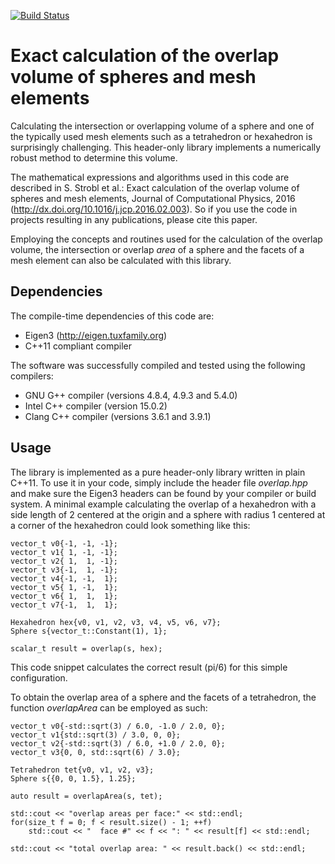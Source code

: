 [![Build Status](https://travis-ci.org/severinstrobl/overlap.svg?branch=testing)](https://travis-ci.org/severinstrobl/overlap)

# Exact calculation of the overlap volume of spheres and mesh elements

Calculating the intersection or overlapping volume of a sphere and one of the
typically used mesh elements such as a tetrahedron or hexahedron is
surprisingly challenging. This header-only library implements a numerically
robust method to determine this volume.

The mathematical expressions and algorithms used in this code are described in
S. Strobl et al.: Exact calculation of the overlap volume of spheres and mesh
elements, Journal of Computational Physics, 2016
(http://dx.doi.org/10.1016/j.jcp.2016.02.003). So if you use the code in
projects resulting in any publications, please cite this paper.

Employing the concepts and routines used for the calculation of the overlap
volume, the intersection or overlap *area* of a sphere and the facets of a mesh
element can also be calculated with this library.

## Dependencies

The compile-time dependencies of this code are:
- Eigen3 (http://eigen.tuxfamily.org)
- C++11 compliant compiler

The software was successfully compiled and tested using the following
compilers:
- GNU G++ compiler (versions 4.8.4, 4.9.3 and 5.4.0)
- Intel C++ compiler (version 15.0.2)
- Clang C++ compiler (versions 3.6.1 and 3.9.1)

## Usage

The library is implemented as a pure header-only library written in plain
C++11. To use it in your code, simply include the header file *overlap.hpp* and
make sure the Eigen3 headers can be found by your compiler or build system.  A
minimal example calculating the overlap of a hexahedron with a side length of 2
centered at the origin and a sphere with radius 1 centered at a corner of the
hexahedron could look something like this:
```
vector_t v0{-1, -1, -1};
vector_t v1{ 1, -1, -1};
vector_t v2{ 1,  1, -1};
vector_t v3{-1,  1, -1};
vector_t v4{-1, -1,  1};
vector_t v5{ 1, -1,  1};
vector_t v6{ 1,  1,  1};
vector_t v7{-1,  1,  1};

Hexahedron hex{v0, v1, v2, v3, v4, v5, v6, v7};
Sphere s{vector_t::Constant(1), 1};

scalar_t result = overlap(s, hex);
```
This code snippet calculates the correct result (pi/6) for this simple
configuration.

To obtain the overlap area of a sphere and the facets of a tetrahedron, the
function *overlapArea* can be employed as such:
```
vector_t v0{-std::sqrt(3) / 6.0, -1.0 / 2.0, 0};
vector_t v1{std::sqrt(3) / 3.0, 0, 0};
vector_t v2{-std::sqrt(3) / 6.0, +1.0 / 2.0, 0};
vector_t v3{0, 0, std::sqrt(6) / 3.0};

Tetrahedron tet{v0, v1, v2, v3};
Sphere s{{0, 0, 1.5}, 1.25};

auto result = overlapArea(s, tet);

std::cout << "overlap areas per face:" << std::endl;
for(size_t f = 0; f < result.size() - 1; ++f)
    std::cout << "  face #" << f << ": " << result[f] << std::endl;

std::cout << "total overlap area: " << result.back() << std::endl;
```

